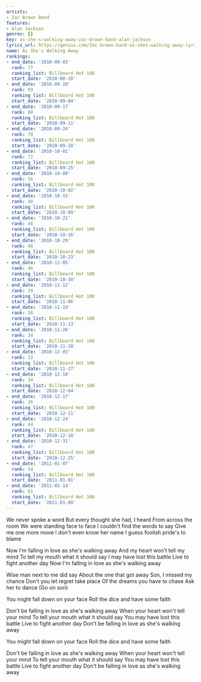 ```yaml
---
artists:
- Zac Brown Band
features:
- Alan Jackson
genres: []
key: as-she-s-walking-away-zac-brown-band-alan-jackson
lyrics_url: https://genius.com/Zac-brown-band-as-shes-walking-away-lyrics
name: As She's Walking Away
rankings:
- end_date: '2010-09-03'
  rank: 77
  ranking_list: Billboard Hot 100
  start_date: '2010-08-28'
- end_date: '2010-09-10'
  rank: 99
  ranking_list: Billboard Hot 100
  start_date: '2010-09-04'
- end_date: '2010-09-17'
  rank: 88
  ranking_list: Billboard Hot 100
  start_date: '2010-09-11'
- end_date: '2010-09-24'
  rank: 78
  ranking_list: Billboard Hot 100
  start_date: '2010-09-18'
- end_date: '2010-10-01'
  rank: 72
  ranking_list: Billboard Hot 100
  start_date: '2010-09-25'
- end_date: '2010-10-08'
  rank: 56
  ranking_list: Billboard Hot 100
  start_date: '2010-10-02'
- end_date: '2010-10-15'
  rank: 48
  ranking_list: Billboard Hot 100
  start_date: '2010-10-09'
- end_date: '2010-10-22'
  rank: 46
  ranking_list: Billboard Hot 100
  start_date: '2010-10-16'
- end_date: '2010-10-29'
  rank: 46
  ranking_list: Billboard Hot 100
  start_date: '2010-10-23'
- end_date: '2010-11-05'
  rank: 46
  ranking_list: Billboard Hot 100
  start_date: '2010-10-30'
- end_date: '2010-11-12'
  rank: 39
  ranking_list: Billboard Hot 100
  start_date: '2010-11-06'
- end_date: '2010-11-19'
  rank: 38
  ranking_list: Billboard Hot 100
  start_date: '2010-11-13'
- end_date: '2010-11-26'
  rank: 34
  ranking_list: Billboard Hot 100
  start_date: '2010-11-20'
- end_date: '2010-12-03'
  rank: 32
  ranking_list: Billboard Hot 100
  start_date: '2010-11-27'
- end_date: '2010-12-10'
  rank: 34
  ranking_list: Billboard Hot 100
  start_date: '2010-12-04'
- end_date: '2010-12-17'
  rank: 36
  ranking_list: Billboard Hot 100
  start_date: '2010-12-11'
- end_date: '2010-12-24'
  rank: 44
  ranking_list: Billboard Hot 100
  start_date: '2010-12-18'
- end_date: '2010-12-31'
  rank: 47
  ranking_list: Billboard Hot 100
  start_date: '2010-12-25'
- end_date: '2011-01-07'
  rank: 54
  ranking_list: Billboard Hot 100
  start_date: '2011-01-01'
- end_date: '2011-01-14'
  rank: 61
  ranking_list: Billboard Hot 100
  start_date: '2011-01-08'
---
```

We never spoke a word
But every thought she had, I heard
From across the room
We were standing face to face
I couldn't find the words to say
Give me one more move
I don't even know her name
I guess foolish pride's to blame


Now I'm falling in love as she's walking away
And my heart won't tell my mind
To tell my mouth what it should say
I may have lost this battle
Live to fight another day
Now I'm falling in love as she's walking away


Wise man next to me did say
About the one that got away
Son, I missed my chance
Don't you let regret take place
Of the dreams you have to chase
Ask her to dance
(Go on son)


You might fall down on your face
Roll the dice and have some faith


Don't be falling in love as she's walking away
When your heart won't tell your mind
To tell your mouth what it should say
You may have lost this battle
Live to fight another day
Don't be falling in love as she's walking away


You might fall down on your face
Roll the dice and have some faith


Don't be falling in love as she's walking away
When your heart won't tell your mind
To tell your mouth what it should say
You may have lost this battle
Live to fight another day
Don't be falling in love as she's walking away
